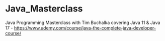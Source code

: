 # Java_Masterclass
Java Programming Masterclass with Tim Buchalka covering Java 11 & Java 17 - https://www.udemy.com/course/java-the-complete-java-developer-course/
